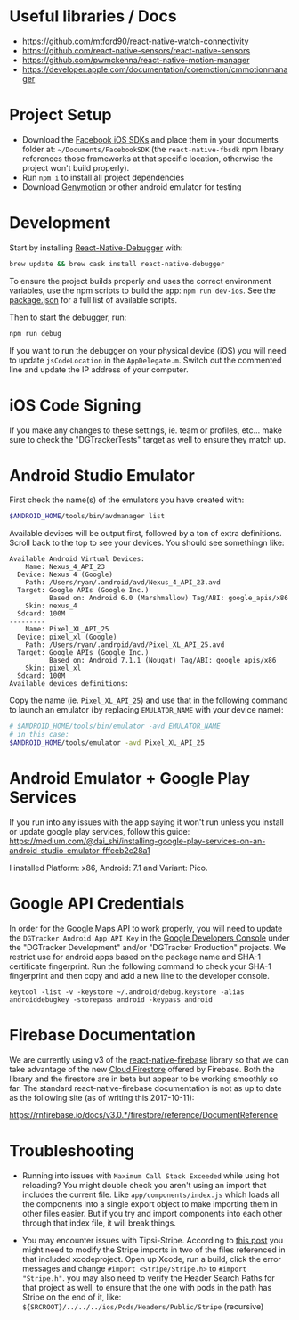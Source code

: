 # Useful libraries / Docs

- https://github.com/mtford90/react-native-watch-connectivity
- https://github.com/react-native-sensors/react-native-sensors
- https://github.com/pwmckenna/react-native-motion-manager
- https://developer.apple.com/documentation/coremotion/cmmotionmanager

# Project Setup

- Download the [Facebook iOS SDKs](https://developers.facebook.com/docs/ios/) and place them in your documents folder at: `~/Documents/FacebookSDK` (the `react-native-fbsdk` npm library references those frameworks at that specific location, otherwise the project won't build properly).
- Run `npm i` to install all project dependencies
- Download [Genymotion](https://www.genymotion.com/) or other android emulator for testing

# Development

Start by installing [React-Native-Debugger](https://github.com/jhen0409/react-native-debugger) with:

```bash
brew update && brew cask install react-native-debugger
```

To ensure the project builds properly and uses the correct environment variables, use the npm scripts to build the app: `npm run dev-ios`. See the [package.json](./package.json) for a full list of available scripts.

Then to start the debugger, run:

```bash
npm run debug
```

If you want to run the debugger on your physical device (iOS) you will need to update `jsCodeLocation` in the `AppDelegate.m`. Switch out the commented line and update the IP address of your computer.

# iOS Code Signing

If you make any changes to these settings, ie. team or profiles, etc... make sure to check the "DGTrackerTests" target as well to ensure they match up.

# Android Studio Emulator

First check the name(s) of the emulators you have created with:

```bash
$ANDROID_HOME/tools/bin/avdmanager list
```

Available devices will be output first, followed by a ton of extra definitions. Scroll back to the top to see your devices. You should see somethingn like:

```
Available Android Virtual Devices:
    Name: Nexus_4_API_23
  Device: Nexus 4 (Google)
    Path: /Users/ryan/.android/avd/Nexus_4_API_23.avd
  Target: Google APIs (Google Inc.)
          Based on: Android 6.0 (Marshmallow) Tag/ABI: google_apis/x86
    Skin: nexus_4
  Sdcard: 100M
---------
    Name: Pixel_XL_API_25
  Device: pixel_xl (Google)
    Path: /Users/ryan/.android/avd/Pixel_XL_API_25.avd
  Target: Google APIs (Google Inc.)
          Based on: Android 7.1.1 (Nougat) Tag/ABI: google_apis/x86
    Skin: pixel_xl
  Sdcard: 100M
Available devices definitions:
```

Copy the name (ie. `Pixel_XL_API_25`) and use that in the following command to launch an emulator (by replacing `EMULATOR_NAME` with your device name):

```bash
# $ANDROID_HOME/tools/bin/emulator -avd EMULATOR_NAME
# in this case:
$ANDROID_HOME/tools/emulator -avd Pixel_XL_API_25
```

# Android Emulator + Google Play Services

If you run into any issues with the app saying it won't run unless you install or update google play services, follow this guide: https://medium.com/@dai_shi/installing-google-play-services-on-an-android-studio-emulator-fffceb2c28a1

I installed Platform: x86, Android: 7.1 and Variant: Pico.

# Google API Credentials

In order for the Google Maps API to work properly, you will need to update the `DGTracker Android App API Key` in the [Google Developers Console](https://console.developers.google.com/apis/credentials/) under the "DGTracker Development" and/or "DGTracker Production" projects. We restrict use for android apps based on the package name and SHA-1 certificate fingerprint. Run the following command to check your SHA-1 fingerprint and then copy and add a new line to the developer console.

```
keytool -list -v -keystore ~/.android/debug.keystore -alias androiddebugkey -storepass android -keypass android
```

# Firebase Documentation

We are currently using v3 of the [react-native-firebase](https://github.com/invertase/react-native-firebase) library so that we can take advantage of the new [Cloud Firestore](https://firebase.google.com/docs/firestore/) offered by Firebase. Both the library and the firestore are in beta but appear to be working smoothly so far. The standard react-native-firebase documentation is not as up to date as the following site (as of writing this 2017-10-11):

https://rnfirebase.io/docs/v3.0.*/firestore/reference/DocumentReference

# Troubleshooting

- Running into issues with `Maximum Call Stack Exceeded` while using hot reloading? You might double check you aren't using an import that includes the current file. Like `app/components/index.js` which loads all the components into a single export object to make importing them in other files easier. But if you try and import components into each other through that index file, it will break things.

- You may encounter issues with Tipsi-Stripe. According to [this post](https://github.com/tipsi/tipsi-stripe/issues/131) you might need to modify the Stripe imports in two of the files referenced in that included xcodeproject. Open up Xcode, run a build, click the error messages and change `#import <Stripe/Stripe.h>` to `#import "Stripe.h"`. you may also need to verify the Header Search Paths for that project as well, to ensure that the one with pods in the path has Stripe on the end of it, like: `${SRCROOT}/../../../ios/Pods/Headers/Public/Stripe` (recursive)
